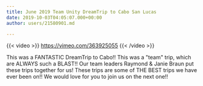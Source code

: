 ```yaml
---
title: June 2019 Team Unity DreamTrip to Cabo San Lucas
date: 2019-10-03T04:05:07.000+00:00
author: users/21580901.md

---
```

{{< video >}} https://vimeo.com/363925055 {{< /video >}}

This was a FANTASTIC DreamTrip to Cabo!!  This was a "team" trip, which are ALWAYS such a BLAST!!  Our team leaders Raymond & Janie Braun put these trips together for us!  These trips are some of THE BEST trips we have ever been on!!  We would love for you to join us on the next one!!